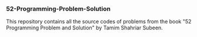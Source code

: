 ### 52-Programming-Problem-Solution

This repository contains all the source codes of problems from the book "52 Programming Problem and Solution" by Tamim Shahriar Subeen. 
